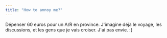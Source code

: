 ```yaml
---
title: "How to annoy me?"
---
```


Dépenser 60 euros pour un A/R en province. J'imagine déjà le voyage, les
discussions, et les gens que je vais croiser. J'ai pas envie. :(

